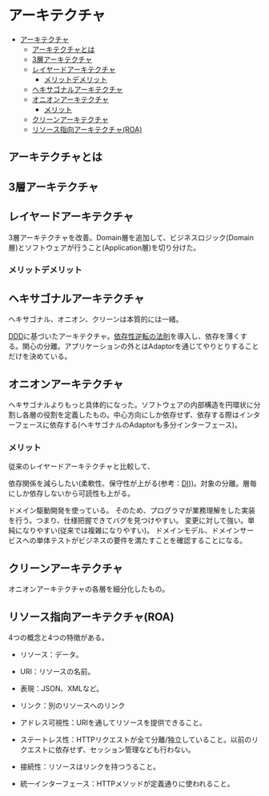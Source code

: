 # アーキテクチャ

- [アーキテクチャ](#アーキテクチャ)
  - [アーキテクチャとは](#アーキテクチャとは)
  - [3層アーキテクチャ](#3層アーキテクチャ)
  - [レイヤードアーキテクチャ](#レイヤードアーキテクチャ)
    - [メリットデメリット](#メリットデメリット)
  - [ヘキサゴナルアーキテクチャ](#ヘキサゴナルアーキテクチャ)
  - [オニオンアーキテクチャ](#オニオンアーキテクチャ)
    - [メリット](#メリット)
  - [クリーンアーキテクチャ](#クリーンアーキテクチャ)
  - [リソース指向アーキテクチャ(ROA)](#リソース指向アーキテクチャroa)

## アーキテクチャとは

## 3層アーキテクチャ

## レイヤードアーキテクチャ

3層アーキテクチャを改善。Domain層を追加して、ビジネスロジック(Domain層)とソフトウェアが行うこと(Application層)を切り分けた。

### メリットデメリット

## ヘキサゴナルアーキテクチャ

ヘキサゴナル、オニオン、クリーンは本質的には一緒。

[DDD](./development.md#ドメイン駆動開発ddd)に基づいたアーキテクチャ。[依存性逆転の法則](./di.md#dip)を導入し、依存を薄くする。関心の分離。アプリケーションの外とはAdaptorを通じてやりとりすることだけを決めている。

## オニオンアーキテクチャ

ヘキサゴナルよりもっと具体的になった。ソフトウェアの内部構造を円環状に分割し各層の役割を定義したもの。中心方向にしか依存せず、依存する際はインターフェースに依存する(ヘキサゴナルのAdaptorも多分インターフェース)。

### メリット

従来のレイヤードアーキテクチャと比較して、

依存関係を減らしたい(柔軟性、保守性が上がる(参考：[DI](./di.md#di)))。対象の分離。層毎にしか依存しないから可読性も上がる。

ドメイン駆動開発を使っている。
そのため、プログラマが業務理解をした実装を行う。つまり、仕様把握できてバグを見つけやすい。
変更に対して強い。単純になりやすい(従来では複雑になりやすい)。
ドメインモデル、ドメインサービスへの単体テストがビジネスの要件を満たすことを確認することになる。

## クリーンアーキテクチャ

オニオンアーキテクチャの各層を細分化したもの。

## リソース指向アーキテクチャ(ROA)

4つの概念と4つの特徴がある。

- リソース：データ。
- URI：リソースの名前。
- 表現：JSON、XMLなど。
- リンク：別のリソースへのリンク

- アドレス可視性：URIを通してリソースを提供できること。
- ステートレス性：HTTPリクエストが全て分離/独立していること。以前のリクエストに依存せず、セッション管理なども行わない。
- 接続性：リソースはリンクを持つうること。
- 統一インターフェース：HTTPメソッドが定義通りに使われること。
